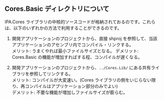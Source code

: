 ## Cores.Basic ディレクトリについて
IPA.Cores ライブラリの中核的ソースコードが格納されておるのです。これらは、以下のいずれかの方法で利用することができるのです。


1. 開発アプリケーションのプロジェクトから、直接 shproj を参照して、当該アプリケーションのアセンブリ内でコンパイル・リンクする。  
   メリット: うまくやれば最小ファイルサイズとなる。
   デメリット: Cores.Basic の機能が増加すればする程、コンパイルが遅くなる。

2. 開発アプリケーションのプロジェクトから、`../Cores.Lib/` にある共有ライブラリを参照してリンクする。  
   メリット: コンパイルが大変速い。(Cores ライブラリの側をいじらない限り、再コンパイルはアプリケーション部分のみでよい)  
   デメリット: 不要な機能が増加しファイルサイズが膨らむ。


